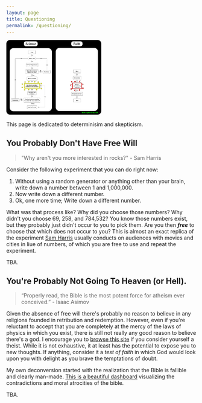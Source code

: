 ```yaml
---
layout: page
title: Questioning
permalink: /questioning/
---
```


<img src="/pics/science-vs-faith.png" width="50%"/>

This page is dedicated to determinisim and skepticism.

## You Probably Don't Have Free Will

> "Why aren't you more interested in rocks?" - Sam Harris

Consider the following experiment that you can do right now:

1. Without using a random generator or anything other than your brain, write down a number between 1 and 1,000,000.
2. Now write down a different number.
3. Ok, one more time; Write down a different number.

What was that process like? Why did you choose those numbers? Why didn't you choose 69, 258, and 784,532? You know those numbers exist, but they probably just didn't
occur to you to pick them. Are you then ***free*** to choose that which does not occur to you? This is almost an exact replica of the experiment [Sam Harris](https://samharris.org/)
usually conducts on audiences with movies and cities in liue of numbers, of which you are free to use and repeat the experiment. 

TBA. 

## You're Probably Not Going To Heaven (or Hell). 

> “Properly read, the Bible is the most potent force for atheism ever conceived.” - Isaac Asimov

Given the absence of free will there's probably no reason to believe in any religions founded in retribution and redemption. However, even if you're reluctant to accept 
that you are completely at the mercy of the laws of physics in which you exist, there is still not really any good reason to believe there's a god. I encourage you
to [browse this site](https://whynogod.wordpress.com/) if you consider yourself a theist. While it is not exhaustive, it at least has the potential to expose you 
to new thoughts. If anything, consider it a *test of faith* in which God would look upon you with delight as you brave the temptations of doubt.

My own deconversion started with the realization that the Bible is fallible and clearly man-made. [This is a beautiful dashboard](https://philb61.github.io/) visualizing the contradictions and moral atrocities of the bible. 

TBA. 




